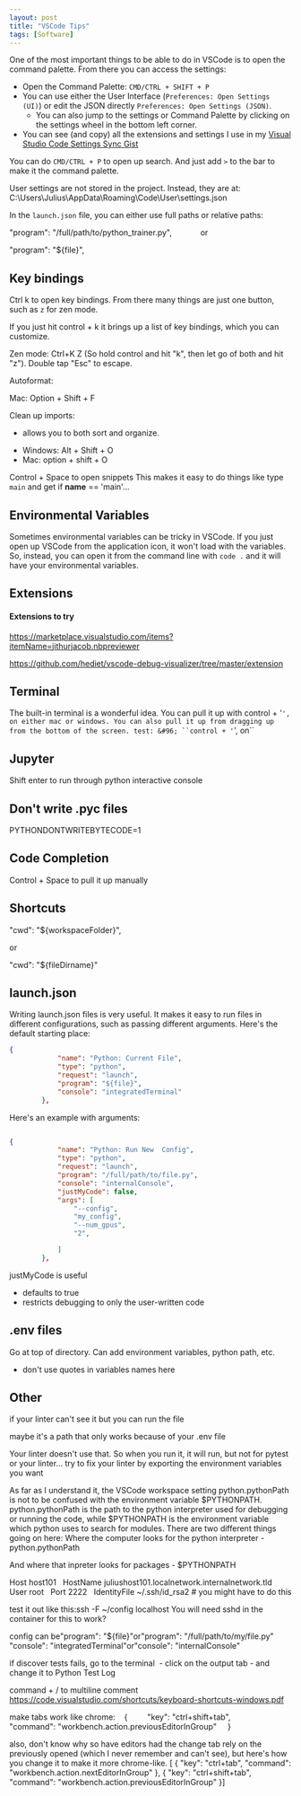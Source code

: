 ```yaml
---
layout: post
title: "VSCode Tips"
tags: [Software]
---
```


One of the most important things to be able to do in VSCode is to open the command palette. From there you can access the settings:

  * Open the Command Palette: `CMD/CTRL + SHIFT + P`
  * You can use either the User Interface (`Preferences: Open Settings (UI)`) or edit the JSON directly `Preferences: Open Settings (JSON)`. 
    * You can also jump to the settings or Command Palette by clicking on the settings wheel in the bottom left corner.
* You can see (and copy) all the extensions and settings I use in my [Visual Studio Code Settings Sync Gist](https://gist.github.com/jss367/6574f6940f7c9603ffd949f42ca4f205)

You can do `CMD/CTRL + P` to open up search. And just add `>` to the bar to make it the command palette.

User settings are not stored in the project. Instead, they are at: C:\Users\Julius\AppData\Roaming\Code\User\settings.json


In the `launch.json` file, you can either use full paths or relative paths:

"program": "/full/path/to/python_trainer.py",
            
or 

"program": "${file}",

## Key bindings

Ctrl k to open key bindings. From there many things are just one button, such as `z` for zen mode.

If you just hit control + k it brings up a list of key bindings, which you can customize.

Zen mode: Ctrl+K Z
(So hold control and hit "k", then let go of both and hit "z"). Double tap "Esc" to escape.


Autoformat:

Mac: Option + Shift + F



Clean up imports:

- allows you to both sort and organize.

* Windows: Alt + Shift + O
* Mac: option + shift + O


Control + Space to open snippets
This makes it easy to do things like type `main` and get if __name__ == 'main'...

## Environmental Variables

Sometimes environmental variables can be tricky in VSCode. If you just open up VSCode from the application icon, it won't load with the variables. So, instead, you can open it from the command line with `code .` and it will have your environmental variables.

## Extensions

#### Extensions to try

https://marketplace.visualstudio.com/items?itemName=jithurjacob.nbpreviewer

https://github.com/hediet/vscode-debug-visualizer/tree/master/extension

## Terminal

The built-in terminal is a wonderful idea. You can pull it up with control + '`', on either mac or windows. You can also pull it up from dragging up from the bottom of the screen.
test: &#96;
``control + '`', on``

## Jupyter

Shift enter to run through python interactive console


## Don't write .pyc files

PYTHONDONTWRITEBYTECODE=1

## Code Completion

Control + Space to pull it up manually

## Shortcuts

"cwd": "${workspaceFolder}",

or

"cwd": "${fileDirname}"


## launch.json ##

Writing launch.json files is very useful. It makes it easy to run files in different configurations, such as passing different arguments. Here's the default starting place:

```json
{
            "name": "Python: Current File",
            "type": "python",
            "request": "launch",
            "program": "${file}",
            "console": "integratedTerminal"
        },
```

Here's an example with arguments:

```json

{
            "name": "Python: Run New  Config",
            "type": "python",
            "request": "launch",
            "program": "/full/path/to/file.py",
            "console": "internalConsole",
            "justMyCode": false,
            "args": [
                "--config",
                "my_config",
                "--num_gpus",
                "2",

            ]
        },

```


justMyCode is useful
- defaults to true
- restricts debugging to only the user-written code

## .env files ##
Go at top of directory. Can add environment variables, python path, etc.

- don't use quotes in variables names here


## Other

if your linter can't see it but you can run the file

maybe it's a path that only works because of your .env file

Your linter doesn't use that. So when you run it, it will run, but not for pytest or your linter...
try to fix your linter by exporting the environment variables you want

As far as I understand it, the VSCode workspace setting python.pythonPath is not to be confused with the environment variable $PYTHONPATH.
python.pythonPath is the path to the python interpreter used for debugging or running the code, while $PYTHONPATH is the environment variable which python uses to search for modules.
There are two different things going on here:
Where the computer looks for the python interpreter - python.pythonPath

And where that inpreter looks for packages - $PYTHONPATH


Host host101
  HostName juliushost101.localnetwork.internalnetwork.tld
  User root
  Port 2222
  IdentityFile ~/.ssh/id_rsa2 # you might have to do this

test it out like this:ssh -F ~/config localhost
You will need sshd in the container for this to work?

config can be"program": "${file}"or"program": "/full/path/to/my/file.py"
"console": "integratedTerminal"or"console": "internalConsole"





if discover tests fails, go to the terminal  - click on the output tab - and change it to Python Test Log




command + / to multiline comment
https://code.visualstudio.com/shortcuts/keyboard-shortcuts-windows.pdf

make tabs work like chrome:
   {
        "key": "ctrl+shift+tab",
        "command": "workbench.action.previousEditorInGroup"
    }



also, don't know why so have editors had the change tab rely on the previously opened (which I never remember and can't see), but here's how you change it to make it more chrome-like.
[ { "key": "ctrl+tab", "command": "workbench.action.nextEditorInGroup" }, { "key": "ctrl+shift+tab", "command": "workbench.action.previousEditorInGroup" }]
